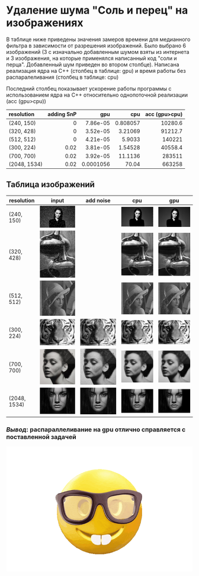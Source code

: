 
<div>
    <h1>Удаление шума "Соль и перец" на изображениях</h1>
    <p>В таблице ниже приведены значения замеров времени для медианного фильтра в зависимости от разрешения изображений. Было выбрано 6 изображений (3 с изначально добавленным шумом взяты из интернета и 3 изображения, на которые применялся написанный код "соли и перца". Добавленный шум приведен во втором столбце). Написана реализация ядра на C++ (столбец в таблице: gpu) и время работы без распаралеливания (столбец в таблице: cpu)</p>
    <p>Последний столбец показывает ускорение работы программы с использованием ядра на C++ относительно однопоточной реализации (acc (gpu>cpu))</p>
</div>


| resolution   |   adding SnP |       gpu |       cpu |   acc (gpu>cpu) |
|:-------------|-------------:|----------:|----------:|----------------:|
| (240, 150)   |         0    | 7.86e-05  |  0.808057 |      10280.6    |
| (320, 428)   |         0    | 3.52e-05  |  3.21069  |      91212.7    |
| (512, 512)   |         0    | 4.21e-05  |  5.9033   |     140221      |
| (300, 224)   |         0.02 | 3.81e-05  |  1.54528  |      40558.4    |
| (700, 700)   |         0.02 | 3.92e-05  | 11.1136   |     283511      |
| (2048, 1534) |         0.02 | 0.0001056 | 70.04     |     663258      |


<div>
    <h2>Таблица изображений</h2>
</div>

| resolution   | input                                                                                  | add noise                                                                                              | cpu                                                                                                       | gpu                                                                                                       |
|--------------|----------------------------------------------------------------------------------------|--------------------------------------------------------------------------------------------------------|-----------------------------------------------------------------------------------------------------------|-----------------------------------------------------------------------------------------------------------|
| (240, 150)   | ![](input/w0.bmp)    |                                                                                                        | ![](output/cpu_median_cpu240x150.bmp)   | ![](output/gpu_median_gpu240x150.bmp)   |
| (320, 428)   | ![](input/w1.bmp)    |                                                                                                        | ![](output/cpu_median_cpu320x428.bmp)   | ![](output/gpu_median_gpu320x428.bmp)   |
| (512, 512)   | ![](input/w2.bmp)    |                                                                                                        | ![](output/cpu_median_cpu512x512.bmp)   | ![](output/gpu_median_gpu512x512.bmp)   |
| (300, 224)   | ![](input/wout0.bmp) | ![](output/adding_SnP_300x224.bmp)   | ![](output/cpu_median_cpu300x224.bmp)   | ![](output/gpu_median_gpu300x224.bmp)   |
| (700, 700)   | ![](input/wout1.bmp) | ![](output/adding_SnP_700x700.bmp)   | ![](output/cpu_median_cpu700x700.bmp)   | ![](output/gpu_median_gpu700x700.bmp)   |
| (2048, 1534) | ![](input/wout2.bmp) | ![](output/adding_SnP_2048x1534.bmp) | ![](output/cpu_median_cpu2048x1534.bmp) | ![](output/gpu_median_gpu2048x1534.bmp) |


<h3><i>Вывод</i>: распараллеливание на gpu отлично справляется с поставленной задачей </h3>

![](https://github.com/LexeyPivloy/hpc-pavlov/blob/main/static/nerd_SnP.gif)